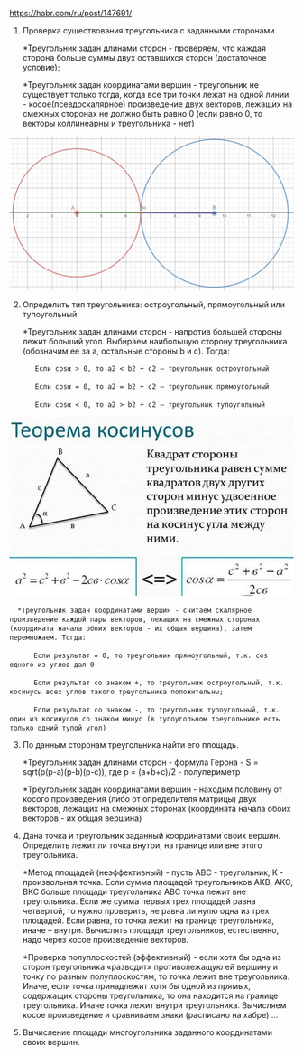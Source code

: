 https://habr.com/ru/post/147691/

1. Проверка существования треугольника с заданными сторонами
  
      *Треугольник задан длинами сторон - проверяем, что каждая сторона больше суммы двух оставшихся сторон (достаточное условие);
      
      *Треугольник задан координатами вершин - треугольник не существует только тогда, когда все три точки лежат на одной линии - косое(псевдоскалярное) произведение двух векторов, лежащих на смежных сторонах не должно быть равно 0 (если равно 0, то векторы коллинеарны и треугольника - нет)
           
<p align="center">
  <img src="Существование треугольника.jpg" width="660"/>
</p>

2. Определить тип треугольника: остроугольный, прямоугольный или тупоугольный

      *Треугольник задан длинами сторон - напротив большей стороны лежит больший угол. Выбираем наибольшую сторону треугольника (обозначим ее за a, остальные стороны b и c). Тогда:
      
          Если cosα > 0, то a2 < b2 + c2 – треугольник остроугольный
          
          Если cosα = 0, то a2 = b2 + c2 – треугольник прямоугольный
          
          Если cosα < 0, то a2 > b2 + c2 – треугольник тупоугольный
          
<p align="center">
  <img src="Теорема косинусов.jpg" width="660"/>
</p>

      *Треугольник задан координатами вершин - считаем скалярное произведение каждой пары векторов, лежащих на смежных сторонах (координата начала обоих векторов - их общая вершина), затем перемножаем. Тогда:
      
          Если результат = 0, то треугольник прямоугольный, т.к. cos одного из углов дал 0
          
          Если результат со знаком +, то треугольник остроугольный, т.к. косинусы всех углов такого треугольника положительны;
          
          Если результат со знаком -, то треугольник тупоугольный, т.к. один из косинусов со знаком минус (в тупоугольном треугольнике есть только одний тупой угол) 
      
3. По данным сторонам треугольника найти его площадь.

      *Треугольник задан длинами сторон - формула Герона - S = sqrt(p(p-a)(p-b)(p-c)), где p = (a+b+c)/2 - полупериметр
      
      *Треугольник задан координатами вершин - находим половину от косого произведения (либо от определителя матрицы) двух векторов, лежащих на смежных сторонах (координата начала обоих векторов - их общая вершина)
      
4. Дана точка и треугольник заданный координатами своих вершин. Определить лежит ли точка внутри, на границе или вне этого треугольника.

      *Метод площадей (неэффективный) - пусть ABC - треугольник, K - произвольная точка. Если сумма площадей треугольников AKB, AKC, BKC больше площади треугольника ABC точка лежит вне треугольника. Если же сумма первых трех площадей равна четвертой, то нужно проверить, не равна ли нулю одна из трех площадей. Если равна, то точка лежит на границе треугольника, иначе – внутри. Вычислять площади треугольников, естественно, надо через косое произведение векторов.
      
      *Проверка полуплоскостей (эффективный) - если хотя бы одна из сторон треугольника «разводит» противолежащую ей вершину и точку по разным полуплоскостям, то точка лежит вне треугольника. Иначе, если точка принадлежит хотя бы одной из прямых, содержащих стороны треугольника, то она находится на границе треугольника. Иначе точка лежит внутри треугольника.
      Вычисляем косое произведение и сравниваем знаки (расписано на хабре) ...
      
5. Вычисление площади многоугольника заданного координатами своих вершин.

